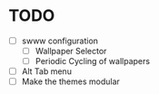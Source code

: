 # TODO 
- [ ] swww configuration
    - [ ] Wallpaper Selector
    - [ ] Periodic Cycling of wallpapers
- [ ] Alt Tab menu
- [ ] Make the themes modular
